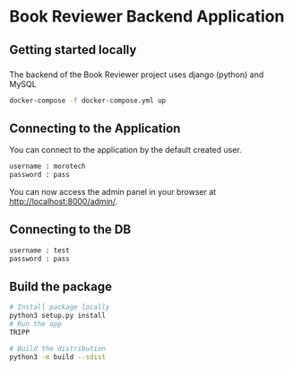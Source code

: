# Book Reviewer Backend Application

## Getting started locally

### 
The backend of the Book Reviewer project uses django (python) and MySQL

```bash
docker-compose -f docker-compose.yml up
```

## Connecting to the Application

You can connect to the application by the default created user.
```bash
username : morotech
password : pass 
```

You can now access the admin panel in your browser at [http://localhost:8000/admin/](http://localhost:8000/admin/).


## Connecting to the DB

```bash
username : test
password : pass 
```


## Build the package

```bash
# Install package locally
python3 setup.py install 
# Run the app
TRIPP

# Build the distribution
python3 -m build --sdist
```

